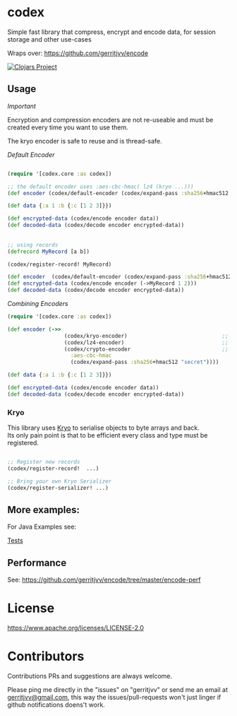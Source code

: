 # codex

Simple fast library that compress, encrypt and encode data, for session storage and other use-cases

Wraps over: https://github.com/gerritjvv/encode

[![Clojars Project](https://img.shields.io/clojars/v/com.github.gerritjvv/codex.svg)](https://clojars.org/com.github.gerritjvv/codex)

## Usage

*Important*

Encryption and compression encoders are not re-useable and must be created
every time you want to use them.

The kryo encoder is safe to reuse and is thread-safe.

*Default Encoder*

```clojure

(require '[codex.core :as codex])

;; the default encoder uses :aes-cbc-hmac( lz4 (kryo ...)))
(def encoder (codex/default-encoder (codex/expand-pass :sha256+hmac512 "secret")))

(def data {:a 1 :b {:c [1 2 3]}})

(def encrypted-data (codex/encode encoder data))
(def decoded-data (codex/decode encoder encrypted-data))
      
      
;; using records
(defrecord MyRecord [a b])

(codex/register-record! MyRecord)

(def encoder  (codex/default-encoder (codex/expand-pass :sha256+hmac512 "secret")))
(def encrypted-data (codex/encode encoder (->MyRecord 1 2)))
(def decoded-data (codex/decode encoder encrypted-data))


```

*Combining Encoders*
```clojure
(require '[codex.core :as codex])

(def encoder (->>
                  (codex/kryo-encoder)                              ;; convert to bytes
                  (codex/lz4-encoder)                               ;; compress
                  (codex/crypto-encoder                             ;; encrypt
                    :aes-cbc-hmac
                    (codex/expand-pass :sha256+hmac512 "secret"))))

(def data {:a 1 :b {:c [1 2 3]}})

(def encrypted-data (codex/encode encoder data))
(def decoded-data (codex/decode encoder encrypted-data))

```


### Kryo

This library uses [Kryo](https://github.com/EsotericSoftware/kryo) to serialise objects to byte arrays and back.  
Its only pain point is that to be efficient every class and type must be registered.

```clojure

;; Register new records
(codex/register-record!  ...)

;; Bring your own Kryo Serializer
(codex/register-serializer! ...)

```

## More examples:

For Java Examples see:

[Tests](https://github.com/gerritjvv/encode/tree/master/encode-core/src/test/java/encode)


## Performance

See: https://github.com/gerritjvv/encode/tree/master/encode-perf


# License

https://www.apache.org/licenses/LICENSE-2.0

# Contributors

Contributions PRs and suggestions are always welcome.

Please ping me directly in the "issues" on "gerritjvv" or send me an email at gerritjvv@gmail.com, this way
the issues/pull-requests won't just linger if github notifications doens't work.
